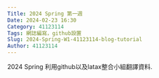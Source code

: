 ```yaml
---
Title: 2024 Spring 第一週
Date: 2024-02-23 16:30
Category: 41123114
Tags: 網誌編寫，github設置
Slug: 2024-Spring-W1-41123114-blog-tutorial
Author: 41123114
---
```


2024 Spring 利用github以及latax整合小組翻譯資料.

<!-- PELICAN_END_SUMMARY -->
